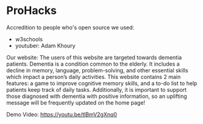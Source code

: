 # ProHacks
Accredition to people who's open source we used:
- w3schools
- youtuber: Adam Khoury

Our website:
The users of this website are targeted towards dementia patients. Dementia is a condition common to the elderly. It includes a decline in memory, language, problem-solving, and other essential skills which impact a person’s daily activities. This website contains 2 main features: a game to improve cognitive memory skills, and a to-do list to help patients keep track of daily tasks. Additionally, it is important to support those diagnosed with dementia with positive information, so an uplifting message will be frequently updated on the home page!

Demo Video:
https://youtu.be/tlBmV2gXnq0
